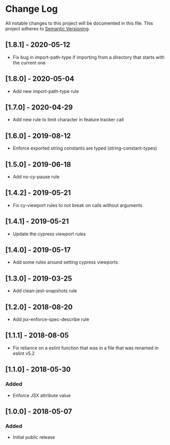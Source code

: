 # Change Log
All notable changes to this project will be documented in this file.
This project adheres to [Semantic Versioning](http://semver.org/).

## [1.8.1] - 2020-05-12
- Fix bug in import-path-type if importing from a directory that starts with the current one

## [1.8.0] - 2020-05-04
- Add new import-path-type rule 

## [1.7.0] - 2020-04-29
- Add new rule to limit character in feature tracker call

## [1.6.0] - 2019-08-12
- Enforce exported string constants are typed (string-constant-types)

## [1.5.0] - 2019-06-18
- Add no-cy-pause rule

## [1.4.2] - 2019-05-21
- Fix cy-viewport rules to not break on calls without arguments

## [1.4.1] - 2019-05-21
- Update the cypress viewport rules

## [1.4.0] - 2019-05-17
- Add some rules around setting cypress viewports

## [1.3.0] - 2019-03-25
- Add clean-jest-snapshots rule

## [1.2.0] - 2018-08-20
- Add jsx-enforce-spec-describe rule

## [1.1.1] - 2018-08-05
- Fix reliance on a eslint function that was in a file that was renamed in eslint v5.2

## [1.1.0] - 2018-05-30
### Added
- Enforce JSX attribute value

## [1.0.0] - 2018-05-07
### Added
- Initial public release
